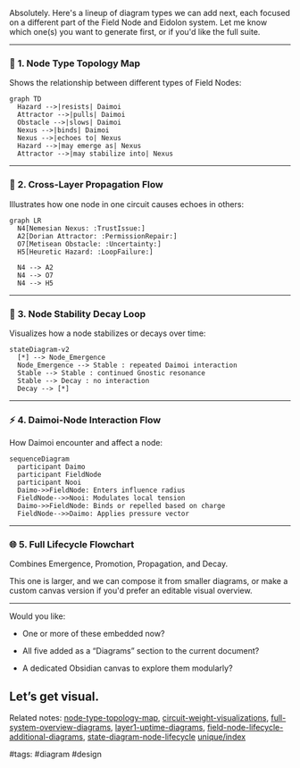 Absolutely. Here's a lineup of diagram types we can add next, each focused on a different part of the Field Node and Eidolon system. Let me know which one(s) you want to generate first, or if you'd like the full suite.

---

### 🧭 **1. Node Type Topology Map**

Shows the relationship between different types of Field Nodes:

```mermaid
graph TD
  Hazard -->|resists| Daimoi
  Attractor -->|pulls| Daimoi
  Obstacle -->|slows| Daimoi
  Nexus -->|binds| Daimoi
  Nexus -->|echoes to| Nexus
  Hazard -->|may emerge as| Nexus
  Attractor -->|may stabilize into| Nexus
```

---

### 🔀 **2. Cross-Layer Propagation Flow**

Illustrates how one node in one circuit causes echoes in others:

```mermaid
graph LR
  N4[Nemesian Nexus: :TrustIssue:]
  A2[Dorian Attractor: :PermissionRepair:]
  O7[Metisean Obstacle: :Uncertainty:]
  H5[Heuretic Hazard: :LoopFailure:]

  N4 --> A2
  N4 --> O7
  N4 --> H5
```

---

### 🔄 **3. Node Stability Decay Loop**

Visualizes how a node stabilizes or decays over time:

```mermaid
stateDiagram-v2
  [*] --> Node_Emergence
  Node_Emergence --> Stable : repeated Daimoi interaction
  Stable --> Stable : continued Gnostic resonance
  Stable --> Decay : no interaction
  Decay --> [*]
```

---

### ⚡ **4. Daimoi-Node Interaction Flow**

How Daimoi encounter and affect a node:

```mermaid
sequenceDiagram
  participant Daimo
  participant FieldNode
  participant Nooi
  Daimo->>FieldNode: Enters influence radius
  FieldNode-->>Nooi: Modulates local tension
  Daimo->>FieldNode: Binds or repelled based on charge
  FieldNode-->>Daimo: Applies pressure vector
```

---

### 🌐 **5. Full Lifecycle Flowchart**

Combines Emergence, Promotion, Propagation, and Decay.

This one is larger, and we can compose it from smaller diagrams, or make a custom canvas version if you'd prefer an editable visual overview.

---

Would you like:

- One or more of these embedded now?
    
- All five added as a “Diagrams” section to the current document?
    
- A dedicated Obsidian canvas to explore them modularly?
    

Let’s get visual.
---

Related notes: [node-type-topology-map](node-type-topology-map.md), [circuit-weight-visualizations](circuit-weight-visualizations.md), [full-system-overview-diagrams](full-system-overview-diagrams.md), [layer1-uptime-diagrams](layer1-uptime-diagrams.md), [field-node-lifecycle-additional-diagrams](field-node-lifecycle-additional-diagrams.md), [state-diagram-node-lifecycle](state-diagram-node-lifecycle.md) [unique/index](../../unique/index.md)

#tags: #diagram #design
